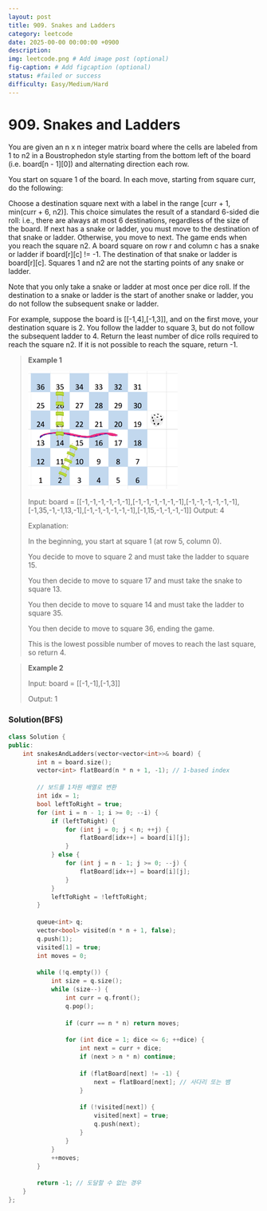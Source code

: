 ```yaml
---
layout: post
title: 909. Snakes and Ladders
category: leetcode
date: 2025-00-00 00:00:00 +0900
description: 
img: leetcode.png # Add image post (optional)
fig-caption: # Add figcaption (optional)
status: #failed or success
difficulty: Easy/Medium/Hard
---
```


# 909. Snakes and Ladders

You are given an n x n integer matrix board where the cells are labeled from 1 to n2 in a Boustrophedon style starting from the bottom left of the board (i.e. board[n - 1][0]) and alternating direction each row.

You start on square 1 of the board. In each move, starting from square curr, do the following:

Choose a destination square next with a label in the range [curr + 1, min(curr + 6, n2)].
This choice simulates the result of a standard 6-sided die roll: i.e., there are always at most 6 destinations, regardless of the size of the board.
If next has a snake or ladder, you must move to the destination of that snake or ladder. Otherwise, you move to next.
The game ends when you reach the square n2.
A board square on row r and column c has a snake or ladder if board[r][c] != -1. The destination of that snake or ladder is board[r][c]. Squares 1 and n2 are not the starting points of any snake or ladder.

Note that you only take a snake or ladder at most once per dice roll. If the destination to a snake or ladder is the start of another snake or ladder, you do not follow the subsequent snake or ladder.

For example, suppose the board is [[-1,4],[-1,3]], and on the first move, your destination square is 2. You follow the ladder to square 3, but do not follow the subsequent ladder to 4.
Return the least number of dice rolls required to reach the square n2. If it is not possible to reach the square, return -1.

 

> **Example 1**
> 
> <img src="../../imgs/909-1.png" alt="909-1" width="300"/>
> 
> Input: board = [[-1,-1,-1,-1,-1,-1],[-1,-1,-1,-1,-1,-1],[-1,-1,-1,-1,-1,-1],[-1,35,-1,-1,13,-1],[-1,-1,-1,-1,-1,-1],[-1,15,-1,-1,-1,-1]]
> Output: 4
> 
> Explanation: 
> 
> In the beginning, you start at square 1 (at row 5, column 0).
> 
> You decide to move to square 2 and must take the ladder to square 15.
> 
> You then decide to move to square 17 and must take the snake to square 13.
> 
> You then decide to move to square 14 and must take the ladder to square 35.
> 
> You then decide to move to square 36, ending the game.
> 
> This is the lowest possible number of moves to reach the last square, so return 4.


> **Example 2**
> 
> Input: board = [[-1,-1],[-1,3]]
> 
> Output: 1


### Solution(BFS)
```cpp
class Solution {
public:
    int snakesAndLadders(vector<vector<int>>& board) {
        int n = board.size();
        vector<int> flatBoard(n * n + 1, -1); // 1-based index

        // 보드를 1차원 배열로 변환
        int idx = 1;
        bool leftToRight = true;
        for (int i = n - 1; i >= 0; --i) {
            if (leftToRight) {
                for (int j = 0; j < n; ++j) {
                    flatBoard[idx++] = board[i][j];
                }
            } else {
                for (int j = n - 1; j >= 0; --j) {
                    flatBoard[idx++] = board[i][j];
                }
            }
            leftToRight = !leftToRight;
        }

        queue<int> q;
        vector<bool> visited(n * n + 1, false);
        q.push(1);
        visited[1] = true;
        int moves = 0;

        while (!q.empty()) {
            int size = q.size();
            while (size--) {
                int curr = q.front();
                q.pop();

                if (curr == n * n) return moves;

                for (int dice = 1; dice <= 6; ++dice) {
                    int next = curr + dice;
                    if (next > n * n) continue;

                    if (flatBoard[next] != -1) {
                        next = flatBoard[next]; // 사다리 또는 뱀
                    }

                    if (!visited[next]) {
                        visited[next] = true;
                        q.push(next);
                    }
                }
            }
            ++moves;
        }

        return -1; // 도달할 수 없는 경우
    }
};
```
